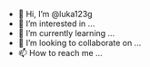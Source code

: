 - 👋 Hi, I’m @luka123g
- 👀 I’m interested in ...
- 🌱 I’m currently learning ...
- 💞️ I’m looking to collaborate on ...
- 📫 How to reach me ...

<!---
luka123g/luka123g is a ✨ special ✨ repository because its `README.md` (this file) appears on your GitHub profile.
You can click the Preview link to take a look at your changes.
--->
